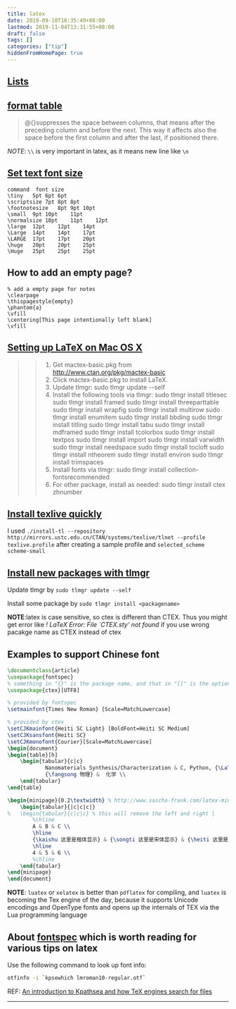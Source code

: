 ```yaml
---
title: latex
date: 2019-09-10T16:35:49+08:00
lastmod: 2019-11-04T13:31:55+08:00
draft: false
tags: []
categories: ["tip"]
hiddenFromHomePage: true
---
```




## [Lists](https://www.latex-tutorial.com/tutorials/lists/)

## [format table](https://www.overleaf.com/learn/latex/Tables#Reference_guide) 

> @{}suppresses the space between columns, that means after the preceding column and before the next. This way it affects also the space before the first column and after the last, if positioned there.

*NOTE*: `\\` is very important in latex, as it means new line like `\n`

## [Set text font size](http://www.sascha-frank.com/latex-font-size.html)

```
command	 font size
\tiny	5pt	6pt	6pt
\scriptsize	7pt	8pt	8pt
\footnotesize	8pt	9pt	10pt
\small	9pt	10pt	11pt
\normalsize	10pt	11pt	12pt
\large	12pt	12pt	14pt
\Large	14pt	14pt	17pt
\LARGE	17pt	17pt	20pt
\huge	20pt	20pt	25pt
\Huge	25pt	25pt	25pt
```

## How to add an empty page?

```
% add a empty page for notes
\clearpage
\thispagestyle{empty}
\phantom{a}
\vfill
\centering[This page intentionally left blank]
\vfill
```

## [Setting up LaTeX on Mac OS X](https://www.pydanny.com/setting-up-latex-on-mac-os-x.html)
>>1. Get mactex-basic.pkg from http://www.ctan.org/pkg/mactex-basic
>>2. Click mactex-basic.pkg to install LaTeX.
>>3. Update tlmgr: sudo tlmgr update --self
>>4. Install the following tools via tlmgr:
	sudo tlmgr install titlesec
	sudo tlmgr install framed
	sudo tlmgr install threeparttable
	sudo tlmgr install wrapfig
	sudo tlmgr install multirow
	sudo tlmgr install enumitem
	sudo tlmgr install bbding
	sudo tlmgr install titling
	sudo tlmgr install tabu
	sudo tlmgr install mdframed
	sudo tlmgr install tcolorbox
	sudo tlmgr install textpos
	sudo tlmgr install import
	sudo tlmgr install varwidth
	sudo tlmgr install needspace
	sudo tlmgr install tocloft
	sudo tlmgr install ntheorem
	sudo tlmgr install environ
	sudo tlmgr install trimspaces
>>5. Install fonts via tlmgr: sudo tlmgr install collection-fontsrecommended
>>6. For other package, install as needed: sudo tlmgr install ctex zhnumber

## [Install texlive quickly](https://tex.stackexchange.com/questions/342612/tex-live-installation-specify-just-the-scheme-on-the-command-line)

I used `./install-tl --repository http://mirrors.ustc.edu.cn/CTAN/systems/texlive/tlnet --profile texlive.profile` after creating a sample profile and `selected_scheme scheme-small`

## [Install new packages with tlmgr](https://en.wikibooks.org/wiki/LaTeX/Installing_Extra_Packages)

Update tlmgr by `sudo tlmgr update --self`

Install some package by `sudo tlmgr install <packagename>`

**NOTE**:latex is case sensitive, so ctex is different than CTEX. Thus you might get error like *! LaTeX Error: File `CTEX.sty' not found* if you use wrong pacakge name as CTEX instead of ctex

## Examples to support Chinese font

```tex
\documentclass{article}
\usepackage{fontspec}
% something in "{}" is the package name, and that in "[]" is the options
\usepackage{ctex}[UTF8]

% provided by fontspec
\setmainfont{Times New Roman} [Scale=MatchLowercase]

% provided by ctex
\setCJKmainfont{Heiti SC Light} [BoldFont=Heiti SC Medium]
\setCJKsansfont{Heiti SC}
\setCJKmonofont{Courier}[Scale=MatchLowercase]
\begin{document}
\begin{table}[h]
	\begin{tabular}{c|c}
			Nanomaterials Synthesis/Characterization & C, Python, {\LaTeX}\\
			{\fangsong 物理} &  化学 \\
	\end{tabular}
\end{table}

\begin{minipage}{0.2\textwidth} % http://www.sascha-frank.com/latex-minipage.html
	\begin{tabular}{|c|c|c|}
% 	\begin{tabular}{c|c|c} % this will remove the left and right |
		%\hline
		A & B & C \\
		\hline
		{\kaishu 这里是楷体显示} & {\songti 这里是宋体显示} & {\heiti 这里是黑体显示}  \\
		\hline 
		4 & 5 & 6 \\
		%\hline
	\end{tabular}
\end{minipage}
\end{document}

```

**NOTE**: `luatex` or `xelatex` is better than `pdflatex` for compiling, and `luatex` is becoming the Tex engine of the day, because it supports Unicode encodings and OpenType fonts and opens up the internals of TEX via the Lua programming language

## About [fontspec][1] which is worth reading for various tips on latex

Use the following command to look up font info: 

```sh
otfinfo -i `kpsewhich lmroman10-regular.otf`
```

REF: [An introduction to Kpathsea and how TeX engines search for files][2]


---
[1]: http://mirrors-wan.geekpie.club/CTAN/macros/latex/contrib/fontspec/fontspec.pdf
[2]: https://www.overleaf.com/learn/latex/Articles/An_introduction_to_Kpathsea_and_how_TeX_engines_search_for_files
